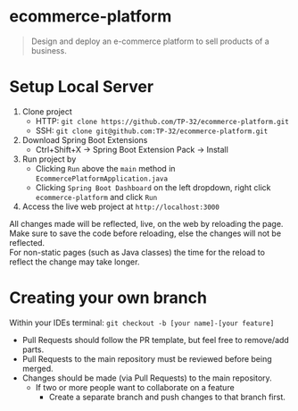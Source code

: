 # ecommerce-platform
> Design and deploy an e-commerce platform to sell products of a business.

# Setup Local Server
1. Clone project
    - HTTP: `git clone https://github.com/TP-32/ecommerce-platform.git`
    - SSH: `git clone git@github.com:TP-32/ecommerce-platform.git`
2. Download Spring Boot Extensions
    - Ctrl+Shift+X -> Spring Boot Extension Pack -> Install
3. Run project by
    - Clicking `Run` above the `main` method in `EcommercePlatformApplication.java`
    - Clicking `Spring Boot Dashboard` on the left dropdown, right click `ecommerce-platform` and click `Run`
4. Access the live web project at `http://localhost:3000`
    
All changes made will be reflected, live, on the web by reloading the page.  
Make sure to save the code before reloading, else the changes will not be reflected.  
For non-static pages (such as Java classes) the time for the reload to reflect the change may take longer.

# Creating your own branch
Within your IDEs terminal: `git checkout -b [your name]-[your feature]`
- Pull Requests should follow the PR template, but feel free to remove/add parts.
- Pull Requests to the main repository must be reviewed before being merged.
- Changes should be made (via Pull Requests) to the main repository. 
  - If two or more people want to collaborate on a feature
    - Create a separate branch and push changes to that branch first.
